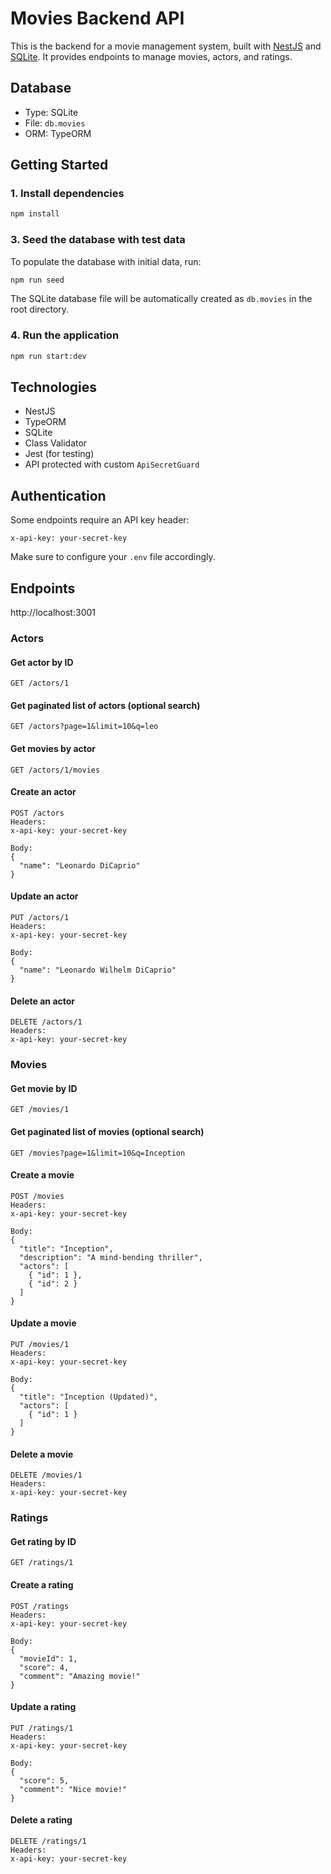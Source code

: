 # Movies Backend API

This is the backend for a movie management system, built with [NestJS](https://nestjs.com/) and [SQLite](https://www.sqlite.org/). It provides endpoints to manage movies, actors, and ratings.

## Database

- Type: SQLite
- File: `db.movies`
- ORM: TypeORM

## Getting Started

### 1. Install dependencies
```bash
npm install
```

### 3. Seed the database with test data
To populate the database with initial data, run:
```bash
npm run seed
```
The SQLite database file will be automatically created as `db.movies` in the root directory.

### 4. Run the application
```bash
npm run start:dev
```

## Technologies

- NestJS
- TypeORM
- SQLite
- Class Validator
- Jest (for testing)
- API protected with custom `ApiSecretGuard`

## Authentication

Some endpoints require an API key header:

```
x-api-key: your-secret-key
```

Make sure to configure your `.env` file accordingly.

## Endpoints
http://localhost:3001

### Actors

#### Get actor by ID
```http
GET /actors/1
```

#### Get paginated list of actors (optional search)
```http
GET /actors?page=1&limit=10&q=leo
```

#### Get movies by actor
```http
GET /actors/1/movies
```

#### Create an actor
```http
POST /actors
Headers:
x-api-key: your-secret-key

Body:
{
  "name": "Leonardo DiCaprio"
}
```

#### Update an actor
```http
PUT /actors/1
Headers:
x-api-key: your-secret-key

Body:
{
  "name": "Leonardo Wilhelm DiCaprio"
}
```

#### Delete an actor
```http
DELETE /actors/1
Headers:
x-api-key: your-secret-key
```

### Movies

#### Get movie by ID
```http
GET /movies/1
```

#### Get paginated list of movies (optional search)
```http
GET /movies?page=1&limit=10&q=Inception
```

#### Create a movie
```http
POST /movies
Headers:
x-api-key: your-secret-key

Body:
{
  "title": "Inception",
  "description": "A mind-bending thriller",
  "actors": [
    { "id": 1 },
    { "id": 2 }
  ]
}
```

#### Update a movie
```http
PUT /movies/1
Headers:
x-api-key: your-secret-key

Body:
{
  "title": "Inception (Updated)",
  "actors": [
    { "id": 1 }
  ]
}
```

#### Delete a movie
```http
DELETE /movies/1
Headers:
x-api-key: your-secret-key
```

### Ratings

#### Get rating by ID
```http
GET /ratings/1
```

#### Create a rating
```http
POST /ratings
Headers:
x-api-key: your-secret-key

Body:
{
  "movieId": 1,
  "score": 4,
  "comment": "Amazing movie!"
}
```

#### Update a rating
```http
PUT /ratings/1
Headers:
x-api-key: your-secret-key

Body:
{
  "score": 5,
  "comment": "Nice movie!"
}
```

#### Delete a rating
```http
DELETE /ratings/1
Headers:
x-api-key: your-secret-key
```